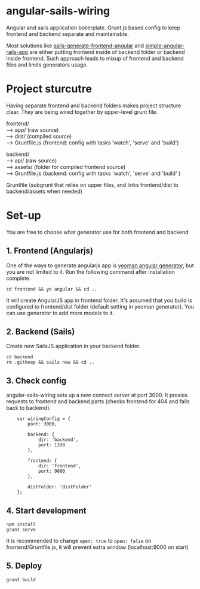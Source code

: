 # angular-sails-wiring
Angular and sails application boilerplate. Grunt.js based config to keep frontend and backend separate and maintainable.

Most solutions like [sails-generate-frontend-angular](https://github.com/chiefy/sails-generate-frontend-angular) and [simple-angular-rails-app](https://github.com/EmmanuelOga/simple-angular-rails-app) are either putting frontend inside of backend folder or backend inside frontend. Such approach leads to mixup of frontend and backend files and limits generators usage.

# Project sturcutre
Having separate frontend and backend folders makes project structure clear. They are being wired together by upper-level grunt file. 

frontend/  
--> app/ (raw source)  
--> dist/ (compiled source)  
--> Gruntfile.js (frontend: config with tasks 'watch', 'serve' and 'build')  

backend/  
--> api/ (raw source)  
--> assets/ (folder for compiled frontend source)  
--> Gruntfile.js (backend: config with tasks 'watch', 'serve' and 'build' )  


Gruntfile (subgrunt that relies on upper files, and links frontend/dist to backend/assets when needed)


# Set-up
You are free to choose what generator use for both frontend and backend

## 1. Frontend (Angularjs)
One of the ways to generate angularjs app is [yeoman angular generator](https://github.com/yeoman/generator-angular), but you are not limited to it. Run the following command after installation complete.

```
cd frontend && yo angular && cd ..
```
It will create AngularJS app in frontend folder. It's assumed that you build is configured to frontend/dist folder (default setting in yeoman generator). You can use generator to add more models to it.

## 2. Backend (Sails)
Create new SailsJS application in your backend folder. 
```
cd backend
rm .gitkeep && sails new && cd ..
```

## 3. Check config
angular-sails-wiring sets up a new connect server at port 3000. It proxies requests to frontend and backend parts (checks frontend for 404 and falls back to backend).

```
	var wiringConfig = {   
        port: 3000,

        backend: {
            dir: 'backend',
            port: 1338
        },

        frontend: {
            dir: 'frontend',
            port: 9000
        },

        distFolder: 'distFolder'
    };
```

## 4. Start development

```
npm install
grunt serve
```

It is recommended to change ```open: true``` to ```open: false``` on frontend/Gruntfile.js, it will prevent extra window (localhost:9000 on start)

## 5. Deploy
```
grunt build
```